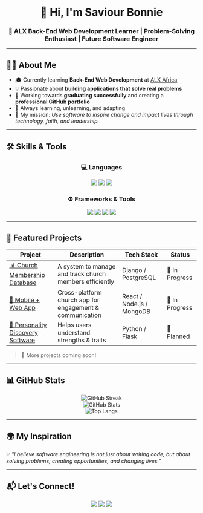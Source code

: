<!-- Profile Header -->
<h1 align="center">👋 Hi, I'm Saviour Bonnie</h1>
<h3 align="center">🚀 ALX Back-End Web Development Learner | Problem-Solving Enthusiast | Future Software Engineer</h3>

---

<!-- Intro / About -->
## 👨‍💻 About Me

- 🎓 Currently learning **Back-End Web Development** at [ALX Africa](https://www.alxafrica.com/)
- 💡 Passionate about **building applications that solve real problems**
- 🔭 Working towards **graduating successfully** and creating a **professional GitHub portfolio**
- 🌱 Always learning, unlearning, and adapting  
- 🎯 My mission: *Use software to inspire change and impact lives through technology, faith, and leadership.*

---

<!-- Skills -->
## 🛠️ Skills & Tools

<div align="center">

### 💻 Languages
<img src="https://img.shields.io/badge/-Python-3776AB?logo=python&logoColor=white&style=for-the-badge" /> 
<img src="https://img.shields.io/badge/-JavaScript-F7DF1E?logo=javascript&logoColor=black&style=for-the-badge" />  
<img src="https://img.shields.io/badge/-SQL-4479A1?logo=mysql&logoColor=white&style=for-the-badge" />  

### ⚙️ Frameworks & Tools
<img src="https://img.shields.io/badge/-Django-092E20?logo=django&logoColor=white&style=for-the-badge" /> 
<img src="https://img.shields.io/badge/-Node.js-339933?logo=node.js&logoColor=white&style=for-the-badge" /> 
<img src="https://img.shields.io/badge/-Express.js-000000?logo=express&logoColor=white&style=for-the-badge" /> 
<img src="https://img.shields.io/badge/-Git-F05032?logo=git&logoColor=white&style=for-the-badge" />  

</div>

---

<!-- Projects -->
## 🚀 Featured Projects

| Project | Description | Tech Stack | Status |
|---------|-------------|------------|--------|
| [📊 Church Membership Database](#) | A system to manage and track church members efficiently | Django / PostgreSQL | 🔨 In Progress |
| [📱 Mobile + Web App](#) | Cross-platform church app for engagement & communication | React / Node.js / MongoDB | 🔨 In Progress |
| [🧠 Personality Discovery Software](#) | Helps users understand strengths & traits | Python / Flask | 📝 Planned |

> 🌟 More projects coming soon!  

---

<!-- Stats -->
## 📊 GitHub Stats

<div align="center">

![GitHub Streak](https://streak-stats.demolab.com?user=saviourbonnie-dev&theme=dark&hide_border=true)  
![GitHub Stats](https://github-readme-stats.vercel.app/api?username=saviourbonnie-dev&show_icons=true&theme=radical&hide_border=true)  
![Top Langs](https://github-readme-stats.vercel.app/api/top-langs/?username=saviourbonnie-dev&layout=compact&theme=radical&hide_border=true)

</div>

---

<!-- Inspiration -->
## 🌍 My Inspiration

💡 *"I believe software engineering is not just about writing code, but about solving problems, creating opportunities, and changing lives."*  

---

<!-- Contact -->
## 📬 Let's Connect!

<p align="center">
<a href="https://www.linkedin.com/in/saviourbonnie"><img src="https://img.shields.io/badge/-LinkedIn-0A66C2?logo=linkedin&logoColor=white&style=for-the-badge"/></a>
<a href="mailto:saviourbonnie@gmail.com"><img src="https://img.shields.io/badge/-Email-D14836?logo=gmail&logoColor=white&style=for-the-badge"/></a>
<a href="https://twitter.com/SaviourBonnie"><img src="https://img.shields.io/badge/-Twitter-1DA1F2?logo=twitter&logoColor=white&style=for-the-badge"/></a>
</p>
<!--
**saviourbonnie-dev/saviourbonnie-dev** is a ✨ _special_ ✨ repository because its `README.md` (this file) appears on your GitHub profile.

Here are some ideas to get you started:

- 🔭 I’m currently working on ...
- 🌱 I’m currently learning ...
- 👯 I’m looking to collaborate on ...
- 🤔 I’m looking for help with ...
- 💬 Ask me about ...
- 📫 How to reach me: ...
- 😄 Pronouns: ...
- ⚡ Fun fact: ...
-->
